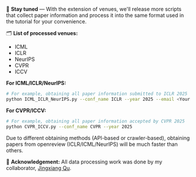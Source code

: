 📢 **Stay tuned** — With the extension of venues, we'll release more scripts that collect paper information and process it into the same format used in the tutorial for your convenience. 

🗂️ **List of processed venues:**
  - ICML
  - ICLR
  - NeurIPS
  - CVPR
  - ICCV

**For ICML/ICLR/NeurIPS:** 
```bash
# For example, obtaining all paper information submitted to ICLR 2025
python ICML_ICLR_NeurIPS.py --conf_name ICLR --year 2025 --email <Your Openreview Email> --password <Your Openreview Password> --state <'Submitted' or 'Accepted'>
```

**For CVPR/ICCV:** 
```bash
# For example, obtaining all paper information accepted by CVPR 2025
python CVPR_ICCV.py --conf_name CVPR --year 2025 
```

Due to different obtaining methods (API-based or crawler-based), obtaining papers from openreview (ICLR/ICML/NeurIPS) will be much faster than others.

🙏 **Acknowledgement:** All data processing work was done by my collaborator, [Jingxiang Qu](https://qujx.github.io/).
